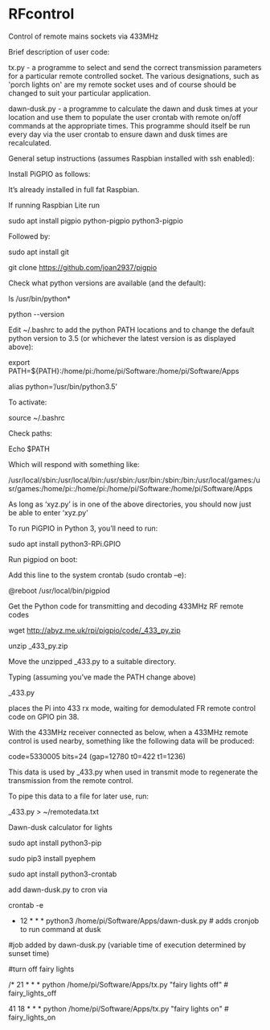 # RFcontrol
Control of remote mains sockets via 433MHz

Brief description of user code:

tx.py - a programme to select and send the correct transmission parameters for a particular remote controlled socket.  The various designations, such as 'porch lights on' are my remote socket uses and of course should be changed to suit your particular application.

dawn-dusk.py - a programme to calculate the dawn and dusk times at your location and use them to populate the user crontab with remote on/off commands at the appropriate times. This programme should itself be run every day via the user crontab to ensure dawn and dusk times are recalculated.

General setup instructions (assumes Raspbian installed with ssh enabled):

Install PiGPIO as follows:

It’s already installed in full fat Raspbian.

If running Raspbian Lite run 

  sudo apt install pigpio python-pigpio python3-pigpio

Followed by:

  sudo apt install git
  
  git clone https://github.com/joan2937/pigpio

Check what python versions are available (and the default):

  ls /usr/bin/python*

  python --version
 
Edit ~/.bashrc to add the python PATH locations and to change the default python version to 3.5 (or whichever the latest version is as displayed above):

export PATH=${PATH}:/home/pi:/home/pi/Software:/home/pi/Software/Apps

alias python=’/usr/bin/python3.5’

To activate:

source ~/.bashrc

Check paths:

Echo $PATH

Which will respond with something like:

/usr/local/sbin:/usr/local/bin:/usr/sbin:/usr/bin:/sbin:/bin:/usr/local/games:/usr/games:/home/pi::/home/pi:/home/pi/Software:/home/pi/Software/Apps

As long as ‘xyz.py’ is in one of the above directories, you should now just be able to enter ‘xyz.py’

To run PiGPIO in Python 3, you’ll need to run:

sudo apt install python3-RPi.GPIO

Run pigpiod on boot:

Add this line to the system crontab (sudo crontab –e): 

@reboot /usr/local/bin/pigpiod

Get the Python code for transmitting and decoding 433MHz RF remote codes


wget http://abyz.me.uk/rpi/pigpio/code/_433_py.zip

unzip _433_py.zip

Move the unzipped _433.py to a suitable directory.

Typing (assuming you’ve made the PATH change above)

_433.py 

places the Pi into 433 rx mode, waiting for demodulated FR remote control code on GPIO pin 38.

With the 433MHz receiver connected as below, when a 433MHz remote control is used nearby, something like the following data will be produced:

code=5330005 bits=24 (gap=12780 t0=422 t1=1236)

This data is used by _433.py when used in transmit mode to regenerate the transmission from the remote control.

To pipe this data to a file for later use, run:

_433.py > ~/remotedata.txt 


Dawn-dusk calculator for lights

sudo apt install python3-pip

sudo pip3 install pyephem

sudo apt install python3-crontab

add dawn-dusk.py to cron via 

crontab -e

* 12 * * * python3 /home/pi/Software/Apps/dawn-dusk.py # adds cronjob to run command at dusk

#job added by dawn-dusk.py (variable time of execution determined by sunset time)

#turn off fairy lights

/* 21 * * * python /home/pi/Software/Apps/tx.py "fairy lights off" # fairy_lights_off

41 18 * * * python /home/pi/Software/Apps/tx.py "fairy lights on" # fairy_lights_on
